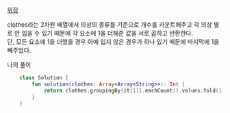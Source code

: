 [위장](https://programmers.co.kr/learn/courses/30/lessons/42578#)

clothes라는 2차원 배열에서 의상의 종류를 기준으로 개수를 카운트해주고 각 의상 별로 안 입을 수 있기 때문에 각 요소에 1을 더해준 값을 서로 곱하고 반환한다.<br/>
단, 모든 요소에 1을 더했을 경우 아예 입지 않은 경우가 하나 있기 때문에 마지막에 1을 빼주었다.

나의 풀이
```kotlin
    class Solution {
        fun solution(clothes: Array<Array<String>>): Int {
            return clothes.groupingBy{it[1]}.eachCount().values.fold(1){one, ele -> one*(ele+1) } - 1
        }
    }
```